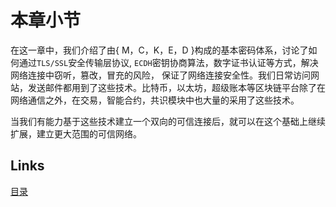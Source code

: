 # 本章小节

在这一章中，我们介绍了由{ M，C，K，E，D }构成的基本密码体系，讨论了如何通过`TLS/SSL`安全传输层协议, `ECDH`密钥协商算法，数字证书认证等方式，解决网络连接中窃听，篡改，冒充的风险，
保证了网络连接安全性。我们日常访问网站，发送邮件都用到了这些技术。比特币，以太坊，超级账本等区块链平台除了在网络通信之外，在交易，智能合约，共识模块中也大量的采用了这些技术。

当我们有能力基于这些技术建立一个双向的可信连接后，就可以在这个基础上继续扩展，建立更大范围的可信网络。

## Links

[目录](https://github.com/Ice-Storm/structure-and-interpretation-of-blockchain)
